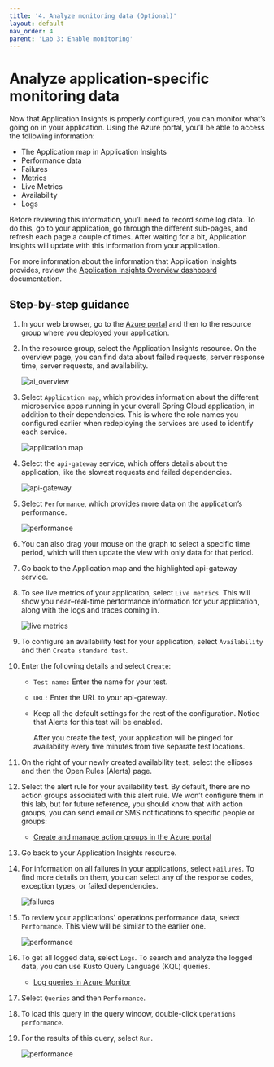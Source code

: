 ```yaml
---
title: '4. Analyze monitoring data (Optional)'  
layout: default  
nav_order: 4  
parent: 'Lab 3: Enable monitoring'
---
```


# Analyze application-specific monitoring data

Now that Application Insights is properly configured, you can monitor what’s going on in your application. Using the Azure portal, you’ll be able to access the following information:

- The Application map in Application Insights
- Performance data
- Failures
- Metrics
- Live Metrics
- Availability
- Logs

Before reviewing this information, you’ll need to record some log data. To do this, go to your application, go through the different sub-pages, and refresh each page a couple of times. After waiting for a bit, Application Insights will update with this information from your application.

For more information about the information that Application Insights provides, review the [Application Insights Overview dashboard](https://learn.microsoft.com/azure/azure-monitor/app/overview-dashboard) documentation.

## Step-by-step guidance

1.  In your web browser, go to the [Azure portal](http://portal.azure.com/) and then to the resource group where you deployed your application.
1.  In the resource group, select the Application Insights resource. On the overview page, you can find data about failed requests, server response time, server requests, and availability.

    ![ai_overview](../../images/ai_overview.png)

1.  Select `Application map`, which provides information about the different microservice apps running in your overall Spring Cloud application, in addition to their dependencies. This is where the role names you configured earlier when redeploying the services are used to identify each service.

    ![application map](../../images/app-map.png)

1.  Select the `api-gateway` service, which offers details about the application, like the slowest requests and failed dependencies.

    ![api-gateway](../../images/api-gateway.png)

1.  Select `Performance`, which provides more data on the application’s performance.

    ![performance](../../images/api-gw-perf.png)

1.  You can also drag your mouse on the graph to select a specific time period, which will then update the view with only data for that period.
1.  Go back to the Application map and the highlighted api-gateway service.
1.  To see live metrics of your application, select `Live metrics`. This will show you near–real-time performance information for your application, along with the logs and traces coming in.

    ![live metrics](../../images/live-perf.png)

1.  To configure an availability test for your application, select `Availability` and then `Create standard test`.
1. Enter the following details and select `Create`:
    - `Test name:` Enter the name for your test.
    - `URL:` Enter the URL to your api-gateway.
    - Keep all the default settings for the rest of the configuration. Notice that Alerts for this test will be enabled.

        After you create the test, your application will be pinged for availability every five minutes from five separate test locations.

1. On the right of your newly created availability test, select the ellipses and then the Open Rules (Alerts) page.
1. Select the alert rule for your availability test. By default, there are no action groups associated with this alert rule. We won’t configure them in this lab, but for future reference, you should know that with action groups, you can send email or SMS notifications to specific people or groups:

    - [Create and manage action groups in the Azure portal](https://docs.microsoft.com/azure/azure-monitor/alerts/action-groups)

1. Go back to your Application Insights resource.
1. For information on all failures in your applications, select `Failures`. To find more details on them, you can select any of the response codes, exception types, or failed dependencies.

    ![failures](../../images/failure.png)

1. To review your applications' operations performance data, select `Performance`. This view will be similar to the earlier one.

    ![performance](../../images/perf2.png)

1. To get all logged data, select `Logs`. To search and analyze the logged data, you can use Kusto Query Language (KQL) queries.
    - [Log queries in Azure Monitor](https://docs.microsoft.com/azure/azure-monitor/logs/log-query-overview)
1. Select `Queries` and then `Performance`.
1. To load this query in the query window, double-click `Operations performance`.
1. For the results of this query, select `Run`.

    ![performance](../../images/performance3.png)
